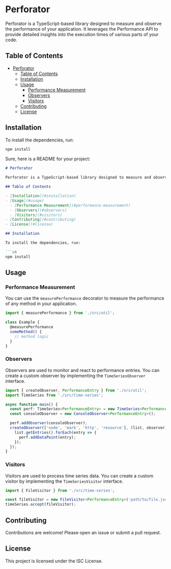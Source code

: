 # Perforator

Perforator is a TypeScript-based library designed to measure and observe the performance of your application. It leverages the Performance API to provide detailed insights into the execution times of various parts of your code.

## Table of Contents

- [Perforator](#perforator)
  - [Table of Contents](#table-of-contents)
  - [Installation](#installation)
  - [Usage](#usage)
    - [Performance Measurement](#performance-measurement)
    - [Observers](#observers)
    - [Visitors](#visitors)
  - [Contributing](#contributing)
  - [License](#license)

## Installation

To install the dependencies, run:

```sh
npm install
```
Sure, here is a README for your project:

```markdown
# Perforator

Perforator is a TypeScript-based library designed to measure and observe the performance of your application. It leverages the Performance API to provide detailed insights into the execution times of various parts of your code.

## Table of Contents

- [Installation](#installation)
- [Usage](#usage)
  - [Performance Measurement](#performance-measurement)
  - [Observers](#observers)
  - [Visitors](#visitors)
- [Contributing](#contributing)
- [License](#license)

## Installation

To install the dependencies, run:

```sh
npm install
```

## Usage

### Performance Measurement

You can use the `measurePerformance` decorator to measure the performance of any method in your application.

```ts
import { measurePerformance } from './src/util';

class Example {
  @measurePerformance
  someMethod() {
    // method logic
  }
}
```

### Observers

Observers are used to monitor and react to performance entries. You can create a custom observer by implementing the `TimeSeriesObserver` interface.

```ts
import { createObserver, PerformanceEntry } from './src/util';
import TimeSeries from './src/time-series';

async function main() {
  const perf: TimeSeries<PerformanceEntry> = new TimeSeries<PerformanceEntry>();
  const consoleObserver = new ConsoleObserver<PerformanceEntry>();

  perf.addObserver(consoleObserver);
  createObserver(['node', 'mark', 'http', 'resource'], (list, observer) => {
    list.getEntries().forEach(entry => {
      perf.addDataPoint(entry);
    });
  });
}
```

### Visitors

Visitors are used to process time series data. You can create a custom visitor by implementing the `TimeSeriesVisitor` interface.

```ts
import { FileVisitor } from './src/time-series';

const fileVisitor = new FileVisitor<PerformanceEntry>('path/to/file.json');
timeSeries.accept(fileVisitor);
```

## Contributing

Contributions are welcome! Please open an issue or submit a pull request.

## License

This project is licensed under the ISC License.
```
